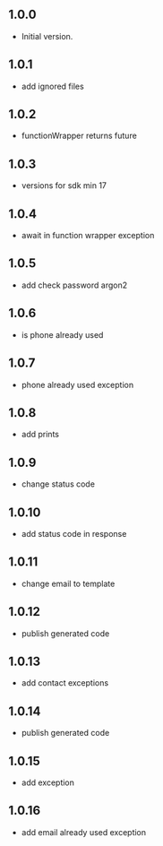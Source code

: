## 1.0.0

- Initial version.

## 1.0.1

- add ignored files

## 1.0.2

- functionWrapper returns future


## 1.0.3

- versions for sdk min 17

## 1.0.4

- await in function wrapper exception

## 1.0.5

- add check password argon2

## 1.0.6

- is phone already used

## 1.0.7

- phone already used exception

## 1.0.8

- add prints

## 1.0.9

- change status code

## 1.0.10

- add status code in response

## 1.0.11

- change email to template

## 1.0.12

- publish generated code

## 1.0.13

- add contact exceptions

## 1.0.14

- publish generated code

## 1.0.15

- add exception

## 1.0.16

- add email already used exception